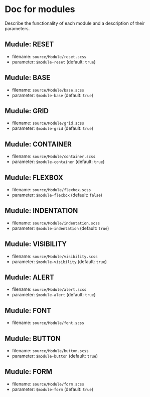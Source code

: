 # Doc for modules

Describe the functionality of each module and a description of their parameters.


## Mudule: RESET
- filename: `source/Module/reset.scss`
- parameter: `$module-reset` (default: `true`)


## Mudule: BASE
- filename: `source/Module/base.scss`
- parameter: `$module-base` (default: `true`)


## Mudule: GRID
- filename: `source/Module/grid.scss`
- parameter: `$module-grid` (default: `true`)


## Mudule: CONTAINER
- filename: `source/Module/container.scss`
- parameter: `$module-container` (default: `true`)


## Mudule: FLEXBOX
- filename: `source/Module/flexbox.scss`
- parameter: `$module-flexbox` (default: `false`)


## Mudule: INDENTATION
- filename: `source/Module/indentation.scss`
- parameter: `$module-indentation` (default: `true`)


## Mudule: VISIBILITY
- filename: `source/Module/visibility.scss`
- parameter: `$module-visibility` (default: `true`)


## Mudule: ALERT
- filename: `source/Module/alert.scss`
- parameter: `$module-alert` (default: `true`)


## Mudule: FONT
- filename: `source/Module/font.scss`


## Mudule: BUTTON
- filename: `source/Module/button.scss`
- parameter: `$module-button` (default: `true`)


## Mudule: FORM
- filename: `source/Module/form.scss`
- parameter: `$module-form` (default: `true`)
